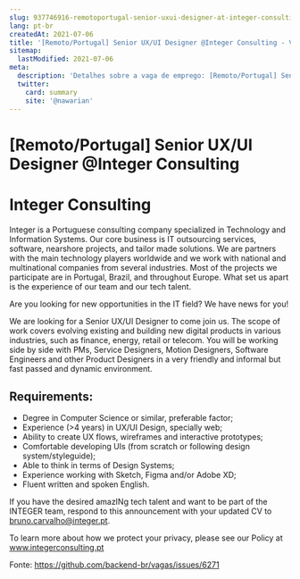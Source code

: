 ```yaml
---
slug: 937746916-remotoportugal-senior-uxui-designer-at-integer-consulting
lang: pt-br
createdAt: 2021-07-06
title: '[Remoto/Portugal] Senior UX/UI Designer @Integer Consulting - Vaga de Emprego'
sitemap:
  lastModified: 2021-07-06
meta:
  description: 'Detalhes sobre a vaga de emprego: [Remoto/Portugal] Senior UX/UI Designer @Integer Consulting'
  twitter:
    card: summary
    site: '@nawarian'
---
```


# [Remoto/Portugal] Senior UX/UI Designer @Integer Consulting

# Integer Consulting

Integer is a Portuguese consulting company specialized in Technology and Information Systems. Our core business is IT outsourcing services, software, nearshore projects, and tailor made solutions. We are partners with the main technology players worldwide and we work with national and multinational companies from several industries. Most of the projects we participate are in Portugal, Brazil, and throughout Europe. What set us apart is the experience of our team and our tech talent.

Are you looking for new opportunities in the IT field? We have news for you!

We are looking for a Senior UX/UI Designer to come join us. The scope of work covers evolving existing and building new digital products in various industries, such as finance, energy, retail or telecom. You will be working side by side with PMs, Service Designers, Motion Designers, Software Engineers and other Product Designers in a very friendly and informal but fast passed and dynamic environment.

## Requirements: 

- Degree in Computer Science or similar, preferable factor;
- Experience (>4 years) in UX/UI Design, specially web;
- Ability to create UX flows, wireframes and interactive prototypes;
- Comfortable developing UIs (from scratch or following design system/styleguide);
- Able to think in terms of Design Systems;
- Experience working with Sketch, Figma and/or Adobe XD;
- Fluent written and spoken English.

If you have the desired amazINg tech talent and want to be part of the INTEGER team, respond to this announcement with your updated CV to bruno.carvalho@integer.pt.

To learn more about how we protect your privacy, please see our Policy at www.integerconsulting.pt


Fonte: https://github.com/backend-br/vagas/issues/6271